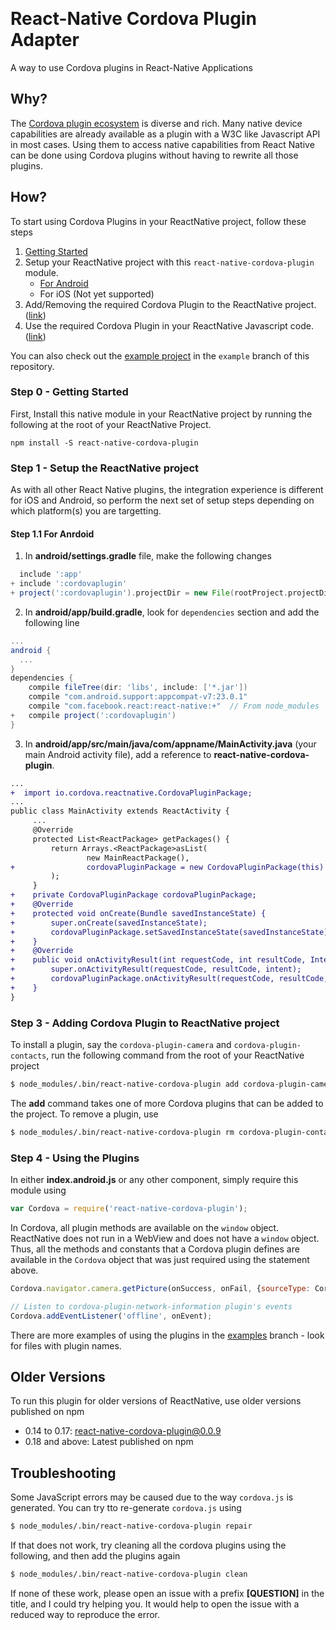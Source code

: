​
# React-Native Cordova Plugin Adapter

A way to use Cordova plugins in React-Native Applications

## Why?

The [Cordova plugin ecosystem](http://plugins.cordova.io) is diverse and rich. Many native device capabilities are already available as a plugin with a W3C like Javascript API in most cases.
Using them to access native capabilities from React Native can be done using Cordova plugins without having to rewrite all those plugins.

## How?

To start using Cordova Plugins in your ReactNative project, follow these steps

1. [Getting Started](#step-0---getting-started)
2. Setup your ReactNative project with this `react-native-cordova-plugin` module.
    - [For Android](#step-11-for-anrdoid)
    - For iOS (Not yet supported)
3. Add/Removing the required Cordova Plugin to the ReactNative project. ([link](#step-3---adding-cordova-plugin-to-reactnative-project))
4. Use the required Cordova Plugin in your ReactNative Javascript code. ([link](#step-4---using-the-plugins))

You can also check out the [example project](https://github.com/axemclion/react-native-cordova-plugin/tree/examples) in the `example` branch of this repository.


### Step 0 - Getting Started

First, Install this native module in your ReactNative project by running the following at the root of your ReactNative Project.

```
npm install -S react-native-cordova-plugin
```

### Step 1 - Setup the ReactNative project

As with all other React Native plugins, the integration experience is different for iOS and Android, so perform the next set of  setup steps depending on which platform(s) you are targetting.

#### Step 1.1 For Anrdoid

1. In __android/settings.gradle__ file, make the following changes

```gradle
  include ':app'
+ include ':cordovaplugin'
+ project(':cordovaplugin').projectDir = new File(rootProject.projectDir, '../node_modules/react-native-cordova-plugin/framework/android')
```

2. In __android/app/build.gradle__, look for `dependencies` section and add the following line

```gradle
...
android {
  ...
}
dependencies {
    compile fileTree(dir: 'libs', include: ['*.jar'])
    compile "com.android.support:appcompat-v7:23.0.1"
    compile "com.facebook.react:react-native:+"  // From node_modules    ...
+   compile project(':cordovaplugin')
}

```

3. In __android/app/src/main/java/com/appname/MainActivity.java__ (your main Android activity file), add a reference to __react-native-cordova-plugin__.
```diff
...
+  import io.cordova.reactnative.CordovaPluginPackage;
...
public class MainActivity extends ReactActivity {
     ...
     @Override
     protected List<ReactPackage> getPackages() {
         return Arrays.<ReactPackage>asList(
                 new MainReactPackage(),
+                cordovaPluginPackage = new CordovaPluginPackage(this)
         );
     }
+    private CordovaPluginPackage cordovaPluginPackage;
+    @Override
+    protected void onCreate(Bundle savedInstanceState) {
+        super.onCreate(savedInstanceState);
+        cordovaPluginPackage.setSavedInstanceState(savedInstanceState);
+    }
+    @Override
+    public void onActivityResult(int requestCode, int resultCode, Intent intent) {
+        super.onActivityResult(requestCode, resultCode, intent);
+        cordovaPluginPackage.onActivityResult(requestCode, resultCode, intent);
+    }
}

```

### Step 3 - Adding Cordova Plugin to ReactNative project
To install a plugin, say the `cordova-plugin-camera` and `cordova-plugin-contacts`, run the following command from the root of your ReactNative project

```bash
$ node_modules/.bin/react-native-cordova-plugin add cordova-plugin-camera cordova-plugin-contacts
```

The __add__ command takes one of more Cordova plugins that can be added to the project. To remove a plugin, use
```bash
$ node_modules/.bin/react-native-cordova-plugin rm cordova-plugin-contacts
```

### Step 4 - Using the Plugins
In either __index.android.js__ or any other component, simply require this module using

```javascript
var Cordova = require('react-native-cordova-plugin');
```

In Cordova, all plugin methods are available on the `window` object. ReactNative does not run in a WebView and does not have a `window` object. Thus, all the methods and constants that a Cordova plugin defines are available in the `Cordova` object that was just required using the statement above.

```javascript
Cordova.navigator.camera.getPicture(onSuccess, onFail, {sourceType: Cordova.Camera.PictureSourceType.SAVEDPHOTOALBUM)});

// Listen to cordova-plugin-network-information plugin's events
Cordova.addEventListener('offline', onEvent);
```

There are more examples of using the plugins in the [examples](https://github.com/axemclion/react-native-cordova-plugin/blob/examples/) branch - look for files with plugin names.

## Older Versions
To run this plugin for older versions of ReactNative, use older versions published on npm

- 0.14 to 0.17: react-native-cordova-plugin@0.0.9
- 0.18 and above: Latest published on npm

## Troubleshooting

Some JavaScript errors may be caused due to the way `cordova.js` is generated. You can try tto re-generate `cordova.js` using

```bash
$ node_modules/.bin/react-native-cordova-plugin repair
```

If that does not work, try cleaning all the cordova plugins using the following, and then add the plugins again
```bash
$ node_modules/.bin/react-native-cordova-plugin clean
```

If none of these work, please open an issue with a prefix __[QUESTION]__ in the title, and I could try helping you. It would help to open the issue with a reduced way to reproduce the error.
